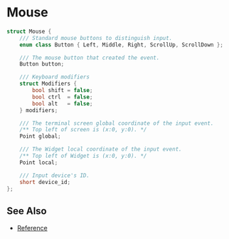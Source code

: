 # Mouse

```cpp
struct Mouse {
    /// Standard mouse buttons to distinguish input.
    enum class Button { Left, Middle, Right, ScrollUp, ScrollDown };

    /// The mouse button that created the event.
    Button button;

    /// Keyboard modifiers
    struct Modifiers {
        bool shift = false;
        bool ctrl  = false;
        bool alt   = false;
    } modifiers;

    /// The terminal screen global coordinate of the input event.
    /** Top left of screen is (x:0, y:0). */
    Point global;

    /// The Widget local coordinate of the input event.
    /** Top left of Widget is (x:0, y:0). */
    Point local;

    /// Input device's ID.
    short device_id;
};
```

## See Also

- [Reference](https://a-n-t-h-o-n-y.github.io/CPPurses/structcppurses_1_1Mouse.html)
